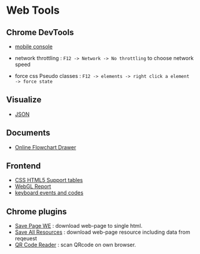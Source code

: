 # Web Tools

## Chrome DevTools

- [mobile console](https://developer.chrome.com/docs/devtools/remote-debugging/)

- network throttling : `F12 -> Network -> No throttling` to choose network speed

- force css Pseudo classes : `F12 -> elements -> right click a element -> force state`

## Visualize

- [JSON](https://jsoncrack.com/editor)

## Documents

- [Online Flowchart Drawer](https://mermaid-js.github.io/docs/mermaid-live-editor-beta)

## Frontend

- [CSS HTML5 Support tables](https://caniuse.com/)
- [WebGL Report](https://webglreport.com/)
- [keyboard events and codes](https://www.w3.org/2002/09/tests/keys.html)

## Chrome plugins
    
- [Save Page WE](https://chrome.google.com/webstore/detail/save-page-we/dhhpefjklgkmgeafimnjhojgjamoafof) : download web-page to single html.
- [Save All Resources](https://chrome.google.com/webstore/detail/save-all-resources/abpdnfjocnmdomablahdcfnoggeeiedb) : download web-page resource including data from reqeuest
- [QR Code Reader](https://chrome.google.com/webstore/detail/qr-code-reader/likadllkkidlligfcdhfnnbkjigdkmci) : scan QRcode on own browser.
